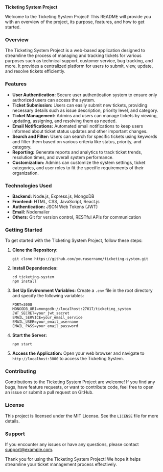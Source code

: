**Ticketing System Project**

Welcome to the Ticketing System Project! This README will provide you with an overview of the project, its purpose, features, and how to get started.

### Overview
The Ticketing System Project is a web-based application designed to streamline the process of managing and tracking tickets for various purposes such as technical support, customer service, bug tracking, and more. It provides a centralized platform for users to submit, view, update, and resolve tickets efficiently.

### Features
- **User Authentication:** Secure user authentication system to ensure only authorized users can access the system.
- **Ticket Submission:** Users can easily submit new tickets, providing necessary details such as issue description, priority level, and category.
- **Ticket Management:** Admins and users can manage tickets by viewing, updating, assigning, and resolving them as needed.
- **Email Notifications:** Automated email notifications to keep users informed about ticket status updates and other important changes.
- **Search and Filter:** Users can search for specific tickets using keywords and filter them based on various criteria like status, priority, and category.
- **Reporting:** Generate reports and analytics to track ticket trends, resolution times, and overall system performance.
- **Customization:** Admins can customize the system settings, ticket categories, and user roles to fit the specific requirements of their organization.

### Technologies Used
- **Backend:** Node.js, Express.js, MongoDB
- **Frontend:** HTML, CSS, JavaScript, React.js
- **Authentication:** JSON Web Tokens (JWT)
- **Email:** Nodemailer
- **Others:** Git for version control, RESTful APIs for communication

### Getting Started
To get started with the Ticketing System Project, follow these steps:

1. **Clone the Repository:**
   ```
   git clone https://github.com/yourusername/ticketing-system.git
   ```

2. **Install Dependencies:**
   ```
   cd ticketing-system
   npm install
   ```

3. **Set Up Environment Variables:**
   Create a `.env` file in the root directory and specify the following variables:
   ```
   PORT=3000
   MONGODB_URI=mongodb://localhost:27017/ticketing_system
   JWT_SECRET=your_jwt_secret
   EMAIL_SERVICE=your_email_service
   EMAIL_USER=your_email_username
   EMAIL_PASS=your_email_password
   ```

4. **Start the Server:**
   ```
   npm start
   ```

5. **Access the Application:**
   Open your web browser and navigate to `http://localhost:3000` to access the Ticketing System.

### Contributing
Contributions to the Ticketing System Project are welcome! If you find any bugs, have feature requests, or want to contribute code, feel free to open an issue or submit a pull request on GitHub.

### License
This project is licensed under the MIT License. See the `LICENSE` file for more details.

### Support
If you encounter any issues or have any questions, please contact [support@example.com](mailto:support@example.com).

Thank you for using the Ticketing System Project! We hope it helps streamline your ticket management process effectively.
